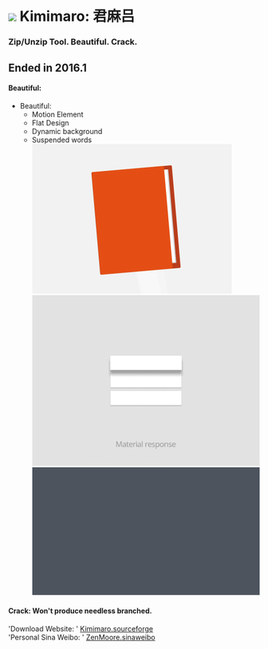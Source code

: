# ![](https://github.com/ZenMoore/Kimimaro/raw/master/image/DefaultIcon.ico)   Kimimaro: 君麻吕
### Zip/Unzip Tool. Beautiful. Crack.
## Ended in 2016.1
#### Beautiful:
  * Beautiful:
    * Motion Element
    * Flat Design
    * Dynamic background
    * Suspended words<br>
  ![](https://github.com/ZenMoore/Kimimaro/raw/master/image/back1.gif)
  ![](https://github.com/ZenMoore/Kimimaro/raw/master/image/back3.gif)
  ![](https://github.com/ZenMoore/Kimimaro/raw/master/image/back5.gif)
#### Crack: Won't produce needless branched.<br>
  'Download Website: ' [Kimimaro.sourceforge](www.kimimaro.sourceforge.net "悬停显示")<br>
  'Personal Sina Weibo: ' [ZenMoore.sinaweibo](weibo.com/JavcMak "悬停显示")
